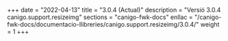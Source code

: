 +++
date        = "2022-04-13"
title       = "3.0.4 (Actual)"
description = "Versió 3.0.4 canigo.support.resizeimg"
sections    = "canigo-fwk-docs"
enllac		= "/canigo-fwk-docs/documentacio-llibreries/canigo.support.resizeimg/3.0.4/"
weight		= 1
+++
